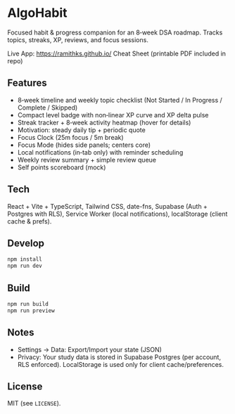 # AlgoHabit

Focused habit & progress companion for an 8‑week DSA roadmap. Tracks topics, streaks, XP, reviews, and focus sessions.

Live App: https://ramithks.github.io/
Cheat Sheet (printable PDF included in repo)

## Features

- 8‑week timeline and weekly topic checklist (Not Started / In Progress / Complete / Skipped)
- Compact level badge with non‑linear XP curve and XP delta pulse
- Streak tracker + 8‑week activity heatmap (hover for details)
- Motivation: steady daily tip + periodic quote
- Focus Clock (25m focus / 5m break)
- Focus Mode (hides side panels; centers core)
- Local notifications (in‑tab only) with reminder scheduling
- Weekly review summary + simple review queue
- Self points scoreboard (mock)

## Tech

React + Vite + TypeScript, Tailwind CSS, date-fns, Supabase (Auth + Postgres with RLS), Service Worker (local notifications), localStorage (client cache & prefs).

## Develop

```bash
npm install
npm run dev
```

## Build

```bash
npm run build
npm run preview
```

## Notes

- Settings → Data: Export/Import your state (JSON)
- Privacy: Your study data is stored in Supabase Postgres (per account, RLS enforced). LocalStorage is used only for client cache/preferences.

## License

MIT (see `LICENSE`).
